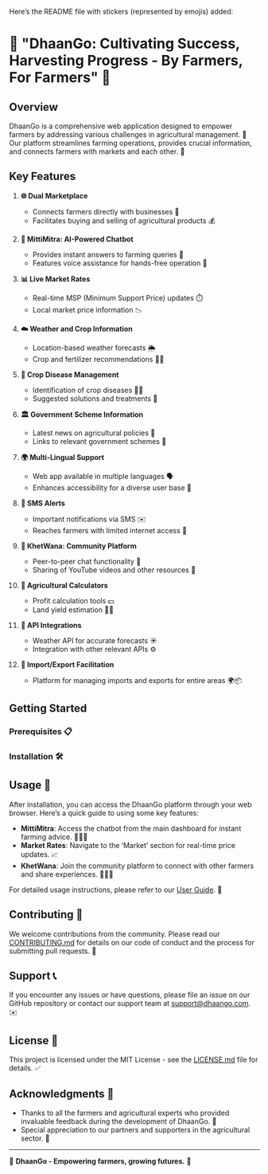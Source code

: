 Here’s the README file with stickers (represented by emojis) added:

# 🌾 "DhaanGo: Cultivating Success, Harvesting Progress - By Farmers, For Farmers" 🌾

## Overview

DhaanGo is a comprehensive web application designed to empower farmers by addressing various challenges in agricultural management. 🌱 Our platform streamlines farming operations, provides crucial information, and connects farmers with markets and each other. 🤝

## Key Features

1. **🌐 Dual Marketplace**
   - Connects farmers directly with businesses 🏪
   - Facilitates buying and selling of agricultural products 💰

2. **🤖 MittiMitra: AI-Powered Chatbot**
   - Provides instant answers to farming queries 💬
   - Features voice assistance for hands-free operation 🎤

3. **📊 Live Market Rates**
   - Real-time MSP (Minimum Support Price) updates ⏱️
   - Local market price information 📉

4. **☁️ Weather and Crop Information**
   - Location-based weather forecasts 🌦️
   - Crop and fertilizer recommendations 🌾💡

5. **🌿 Crop Disease Management**
   - Identification of crop diseases 🌱🦠
   - Suggested solutions and treatments 💊

6. **🏛️ Government Scheme Information**
   - Latest news on agricultural policies 📰
   - Links to relevant government schemes 🔗

7. **🌍 Multi-Lingual Support**
   - Web app available in multiple languages 🗣️
   - Enhances accessibility for a diverse user base 👐

8. **📲 SMS Alerts**
   - Important notifications via SMS ✉️
   - Reaches farmers with limited internet access 📡

9. **🌾 KhetWana: Community Platform**
   - Peer-to-peer chat functionality 💬
   - Sharing of YouTube videos and other resources 🎥

10. **📏 Agricultural Calculators**
    - Profit calculation tools 💵
    - Land yield estimation 🌽📐

11. **🔗 API Integrations**
    - Weather API for accurate forecasts ☀️
    - Integration with other relevant APIs ⚙️

12. **🚢 Import/Export Facilitation**
    - Platform for managing imports and exports for entire areas 🌍📦

## Getting Started

### Prerequisites 📋



### Installation 🛠️



## Usage 🚜

After installation, you can access the DhaanGo platform through your web browser. Here’s a quick guide to using some key features:

- **MittiMitra**: Access the chatbot from the main dashboard for instant farming advice. 🧑‍🌾💬
- **Market Rates**: Navigate to the ‘Market’ section for real-time price updates. 📈
- **KhetWana**: Join the community platform to connect with other farmers and share experiences. 👨‍🌾🤝

For detailed usage instructions, please refer to our [User Guide](link-to-user-guide). 📖

## Contributing 🤝

We welcome contributions from the community. Please read our [CONTRIBUTING.md](link-to-contributing-guide) for details on our code of conduct and the process for submitting pull requests. 🚀

## Support 📞

If you encounter any issues or have questions, please file an issue on our GitHub repository or contact our support team at support@dhaango.com. ✉️

## License 📜

This project is licensed under the MIT License - see the [LICENSE.md](link-to-license) file for details. ✅

## Acknowledgments 🙏

- Thanks to all the farmers and agricultural experts who provided invaluable feedback during the development of DhaanGo. 🌱
- Special appreciation to our partners and supporters in the agricultural sector. 🤝

---

🌾 **DhaanGo - Empowering farmers, growing futures.** 🌱
